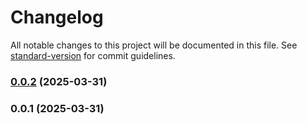 # Changelog

All notable changes to this project will be documented in this file. See [standard-version](https://github.com/conventional-changelog/standard-version) for commit guidelines.

### [0.0.2](https://github.com/lcsnigeria/lcs_verify_face/compare/v0.0.1...v0.0.2) (2025-03-31)

### 0.0.1 (2025-03-31)


